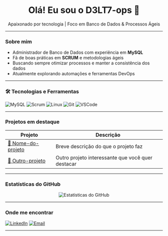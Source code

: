 <h1 align="center">Olá! Eu sou o D3LT7-ops 👋</h1>

<p align="center">
 Apaixonado por tecnologia |  Foco em Banco de Dados & Processos Ágeis  
</p>

---

###  Sobre mim

-  Administrador de Banco de Dados com experiência em **MySQL**
-  Fã de boas práticas em **SCRUM** e metodologias ágeis
-  Buscando sempre otimizar processos e manter a consistência dos dados
-  Atualmente explorando automações e ferramentas DevOps

---

### 🛠️ Tecnologias e Ferramentas

![MySQL](https://img.shields.io/badge/MySQL-4479A1?style=for-the-badge&logo=mysql&logoColor=white)
![Scrum](https://img.shields.io/badge/Scrum-%230081C1?style=for-the-badge&logo=Scrum&logoColor=white)
![Linux](https://img.shields.io/badge/Linux-FCC624?style=for-the-badge&logo=linux&logoColor=black)
![Git](https://img.shields.io/badge/Git-F05032?style=for-the-badge&logo=git&logoColor=white)
![VSCode](https://img.shields.io/badge/VSCode-007ACC?style=for-the-badge&logo=visual-studio-code&logoColor=white)

---

###  Projetos em destaque

| Projeto | Descrição |
|--------|-----------|
| [🔗 Nome-do-projeto](https://github.com/D3LT7-ops/TRABALHOFINALWEB) | Breve descrição do que o projeto faz |
| [🔗 Outro-projeto](https://github.com/D3LT7-ops/outro-projeto) | Outro projeto interessante que você quer destacar |

---

###  Estatísticas do GitHub

<p align="center">
  <img src="https://github-readme-stats.vercel.app/api?username=D3LT7-ops&show_icons=true&theme=tokyonight" alt="Estatísticas do GitHub" />
</p>

---

###  Onde me encontrar

[![LinkedIn](https://img.shields.io/badge/LinkedIn-%230077B5?style=for-the-badge&logo=linkedin&logoColor=white)]([(https://www.linkedin.com/in/helberth-renan-gomes-de-sousa-hrgs-657855354?utm_source=share&utm_campaign=share_via&utm_content=profile&utm_medium=ios_app)])
[![Email](https://img.shields.io/badge/Email-D3LT7ops%40exemplo.com-red?style=for-the-badge)](mailto:helberthrenan@icloud.com)

---

